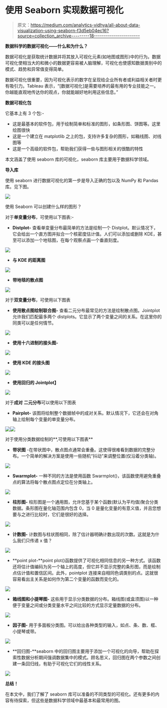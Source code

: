 # 使用 Seaborn 实现数据可视化

> 原文：<https://medium.com/analytics-vidhya/all-about-data-visualization-using-seaborn-f3d5eb04ec16?source=collection_archive---------18----------------------->

**数据科学的数据可视化——什么和为什么？**

数据可视化是获取统计数据并将其放入可视化元素(如地图或图形)中的行为。数据可视化使相当大的和微小的数据更容易被人脑理解，可视化也使感知数据类别中的模式、趋势和异常值变得简单。

数据可视化很重要，因为可视化表示的数字在呈现给企业所有者或利益相关者时更有吸引力。Tableau 表示，“[数据可视化]是需要培养的最有用的专业技能之一。你越能直观地传达你的观点，你就能越好地利用这些信息。”

**数据可视化包**

它基本上有 3 个包:-

*   这是最基本的软件包，用于绘制简单和标准的图形，如条形图、饼图等。这里绘图很快
*   这是一个建立在 matplotlib 之上的包，支持许多复杂的图形，如箱线图、对线图等
*   这是一个高级的软件包，帮助我们获得一些与图形相关的很酷的特性

本文涵盖了使用 seaborn 库的可视化，seaborn 库主要用于数据科学领域。

**导入库**

使用 seaborn 进行数据可视化的第一步是导入正确的包以及 NumPy 和 Pandas 库。见下图。

![](img/2fef62e66ef0fe8402621c7f9610b92d.png)

使用 Seaborn 可以创建什么样的图形？

对于**单变量分布**，可使用以下图表:-

*   **Distplot-** 查看单变量分布最简单的方法是绘制一个 Distplot。默认情况下，它会给出一个直方图并拟合一个核密度估计值。人们可以添加或删除 KDE，甚至可以添加一个地毯图，在每个观察点画一个垂直刻度。

![](img/1a6644da37b1dd93acd004ab5bb2b751.png)

*   **与 KDE 的距离图**

![](img/39cc810a36a929be9f042c1551af8b8c.png)

*   **带地毯的散点图**

![](img/61de62ba6a620e515a4089ad315f7eed.png)

对于**双变量分布**，可使用以下图表

*   **使用散点图绘制联合图-** 查看二元分布最常见的方法是绘制散点图。Jointplot 允许我们匹配最多两个 distplots。它显示了两个变量之间的关系。在这里你的同类可以是任何情节。

![](img/c7cdc2a3478a8530cc2fe976eebde559.png)

*   **使用十六进制的接头图-**

![](img/fd14e1260c761e8222b3d62e4b4b7f53.png)

*   **使用 KDE 的接头图**

![](img/a98980acc1eaba1e837aa53bac2174f9.png)

*   **使用回归的 Jointplot】**

![](img/a899ece2034d320ce56c97c06ac05d33.png)

对于**成对** **二元分布**可以使用以下图表

*   **Pairplot-** 该图将绘制整个数据帧中的成对关系。默认情况下，它还会在对角轴上绘制每个变量的单变量分布。

![](img/a54ee29be46b16a667cdb5bdf13a2282.png)![](img/d52512f7036ed8ce7b1ecc5048671116.png)

对于使用分类数据绘制的**,可使用以下图表**

*   **带状图** -在带状图中，散点图点通常会重叠。这使得很难看到数据的完整分布。一个简单的解决方案是使用一些随机“抖动”来调整位置(仅沿着分类轴)。

![](img/c560e915661a226f99064f1217cc1504.png)

*   **Swarmplot-** 一种不同的方法是使用函数 Swarmplot()，该函数使用避免重叠点的算法将每个散点图点定位在分类轴上。

![](img/f4e9689a864613869fb5e3ad80784261.png)

*   **柱形图-** 柱形图是一个通用图，允许您基于某个函数(默认为平均值)聚合分类数据。条形图在量化轴范围内包含 0，当 0 是量化变量的有意义值，并且您想要与之进行比较时，它们是很好的选择。

![](img/62712beb49c037e7382f76563e160ac1.png)

*   **计数图-** 计数图与柱状图相同，除了估计器明确计数出现的次数。这就是为什么我们只传递 x 值？

![](img/e4a028e6fdaf13124d5ea756617f2ee6.png)

*   **point plot-**point plot()函数提供了可视化相同信息的另一种方式。该函数还将估计值编码为另一个轴上的高度，但它并不显示完整的条形图，而是绘制点估计值和置信区间。此外，pointplot 连接来自相同色调类别的点。这就很容易看出主关系是如何作为第二个变量的函数而变化的。

![](img/1e92db0dbeb0026943420b36f9a800e3.png)

*   **箱线图和小提琴图-** 这些用于显示分类数据的分布。箱线图(或盒须图)以一种便于变量之间或分类变量水平之间比较的方式显示定量数据的分布。

![](img/e345a6f073fd4a9d4078286726e01920.png)

*   **因子图-** 用于多面板分类图。可以给出各种类型的输入，如点、条、数、框、小提琴或带。

![](img/02acc3ba0234f0ef169cd9eb29d0b92d.png)

*   **回归图-**seaborn 中的回归图主要用于添加一个可视化的向导，帮助在探索性数据分析期间强调数据集中的模式。顾名思义，回归图在两个参数之间创建一条回归线，有助于可视化它们的线性关系。

![](img/0cbade3ac605bc9c99e21d5eb5b75bc2.png)

**总结！**

在本文中，我们了解了 seaborn 库可以准备的不同类型的可视化。还有更多的内容有待探索，但这些是数据科学领域中最基本和最常用的图。